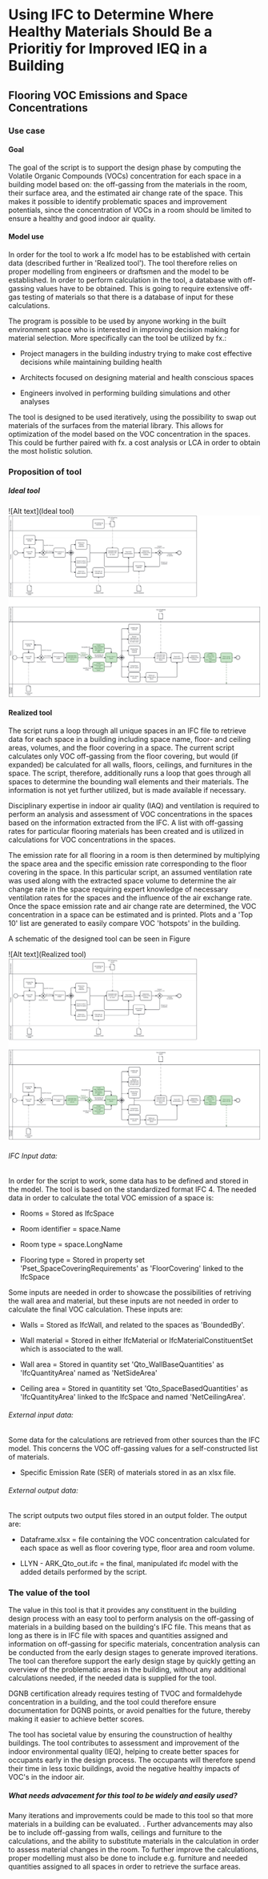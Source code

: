 # Using IFC to Determine Where Healthy Materials Should Be a Prioritiy for Improved IEQ in a Building

## Flooring VOC Emissions and Space Concentrations

### Use case
#### Goal
The goal of the script is to support the design phase by computing the Volatile Organic Compounds (VOCs) concentration for each space in a building model based on: the off-gassing from the materials in the room, their surface area, and the estimated air change rate of the space. This makes it possible to identify problematic spaces and improvement potentials, since the concentration of VOCs in a room should be limited to ensure a healthy and good indoor air quality.

#### Model use
In order for the tool to work a Ifc model has to be established with certain data (described further in 'Realized tool'). The tool therefore relies on proper modelling from engineers or draftsmen and the model to be established. In order to perform calculation in the tool, a database with off-gassing values have to be obtained. This is going to require extensive off-gas testing of materials so that there is a database of input for these calculations. 

The program is possible to be used by anyone working in the built environment space who is interested in improving decision making for material selection. More specifically can the tool be utilized by fx.: 
- Project managers in the building industry trying to make cost effective decisions while maintaining building health

- Architects focused on designing material and health conscious spaces

- Engineers involved in performing building simulations and other analyses

The tool is designed to be used iteratively, using the possibility to swap out materials of the surfaces from the material library. This allows for optimization of the model based on the VOC concentration in the spaces. This could be further paired with fx. a cost analysis or LCA in order to obtain the most holistic solution. 

### Proposition of tool
##### Ideal tool

![Alt text](Ideal tool)
<img src="img/diagram.svg">


#### Realized tool
The script runs a loop through all unique spaces in an IFC file to retrieve data for each space in a building including space name, floor- and ceiling areas, volumes, and the floor covering in a space. The current script calculates only VOC off-gassing from the floor covering, but would (if expanded) be calculated for all walls, floors, ceilings, and furnitures in the space. The script, therefore, additionally runs a loop that goes through all spaces to determine the bounding wall elements and their materials. The information is not yet further utilized, but is made available if necessary. 

Disciplinary expertise in indoor air quality (IAQ) and ventilation is required to perform an analysis and assessment of VOC concentrations in the spaces based on the information extracted from the IFC. A list with off-gassing rates for particular flooring materials has been created and is utilized in calculations for VOC concentrations in the spaces.

The emission rate for all flooring in a room is then determined by multiplying the space area and the specific emission rate corresponding to the floor covering in the space. In this particular script, an assumed ventilation rate was used along with the extracted space volume to determine the air change rate in the space requiring expert knowledge of necessary ventilation rates for the spaces and the influence of the air exchange rate. Once the space emission rate and air change rate are determined, the VOC concentration in a space can be estimated and is printed. Plots and a 'Top 10' list are generated to easily compare VOC 'hotspots' in the building.

A schematic of the designed tool can be seen in Figure

![Alt text](Realized tool)
<img src="img/diagram.svg">


###### IFC Input data:
In order for the script to work, some data has to be defined and stored in the model. The tool is based on the standardized format IFC 4. 
The needed data in order to calculate the total VOC emission of a space is: 
- Rooms = Stored as IfcSpace

- Room identifier = space.Name

- Room type = space.LongName

- Flooring type = Stored in property set 'Pset_SpaceCoveringRequirements' as 'FloorCovering' linked to the IfcSpace

Some inputs are needed in order to showcase the possibilities of retriving the wall area and material, but these inputs are not needed in order to calculate the final VOC calculation. 
These inputs are: 
- Walls = Stored as IfcWall, and related to the spaces as 'BoundedBy'. 

- Wall material = Stored in either IfcMaterial or IfcMaterialConstituentSet which is associated to the wall. 

- Wall area = Stored in quantity set 'Qto_WallBaseQuantities' as 'IfcQuantityArea' named as 'NetSideArea'

- Ceiling area = Stored in quantitity set 'Qto_SpaceBasedQuantities' as 'IfcQuantityArea' linked to the IfcSpace and named 'NetCeilingArea'. 

###### External input data:
Some data for the calculations are retrieved from other sources than the IFC model. This concerns the VOC off-gassing values for a self-constructed list of materials. 

- Specific Emission Rate (SER) of materials stored in as an xlsx file. 

###### External output data: 
The script outputs two output files stored in an output folder. The output are: 

- Dataframe.xlsx = file containing the VOC concentration calculated for each space as well as floor covering type, floor area and room volume. 

- LLYN - ARK_Qto_out.ifc = the final, manipulated ifc model with the added details performed by the script.


### The value of the tool
The value in this tool is that it provides any constituent in the building design process with an easy tool to perform analysis on the off-gassing of materials in a building based on the building's IFC file. This means that as long as there is in IFC file with spaces and quantities assigned and information on off-gassing for specific materials, concentration analysis can be conducted from the early design stages to generate improved iterations.
The tool can therefore support the early design stage by quickly getting an overview of the problematic areas in the building, without any additional calculations needed, if the needed data is supplied for the tool. 

DGNB certification already requires testing of TVOC and formaldehyde concentration in a building, and the tool could therefore ensure documentation for DGNB points, or avoid penalties for the future, thereby making it easier to achieve better scores. 

The tool has societal value by ensuring the counstruction of healthy buildings. The tool contributes to assessment and improvement of the indoor environmental quality (IEQ), helping to create better spaces for occupants early in the design process. The occupants will therefore spend their time in less toxic buildings, avoid the negative healthy impacts of VOC's in the indoor air. 


##### What needs advacement for this tool to be widely and easily used?

Many iterations and improvements could be made to this tool so that more materials in a building can be evaluated. . Further advancements may also be to include off-gassing from walls, ceilings and furniture to the calculations, and the ability to substitute materials in the calculation in order to assess material changes in the room. To further improve the calculations, proper modelling must also be done to include e.g. furniture and needed quantities assigned to all spaces in order to retrieve the surface areas.




